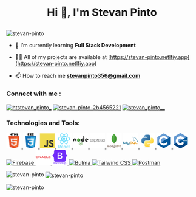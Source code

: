 <h1 align="center">Hi 👋, I'm Stevan Pinto</h1>
<h2 align="center"></h2>

<p align="left"> <img src="https://komarev.com/ghpvc/?username=stevan-pinto&label=Profile%20views&color=0e75b6&style=flat" alt="stevan-pinto" /> </p>


- 🌱 I’m currently learning  **Full Stack Development**

- 👨‍💻 All of my projects are available at [https://stevan-pinto.netlfiy.app](https://stevan-pinto.netlfiy.app)

- 📫 How to reach me **stevanpinto356@gmail.com**

<h3 align="left">Connect with me : </h3>
<p align="left">
<a href="https://twitter.com/stevan_pinto_" target="blank"><img align="center" src="https://raw.githubusercontent.com/rahuldkjain/github-profile-readme-generator/master/src/images/icons/Social/twitter.svg" alt="htstevan_pinto_" height="30" width="40" /></a>
<a href="https://linkedin.com/in/stevan-pinto-2b4565221" target="blank"><img align="center" src="https://raw.githubusercontent.com/rahuldkjain/github-profile-readme-generator/master/src/images/icons/Social/linked-in-alt.svg" alt="stevan-pinto-2b4565221" height="30" width="40" /></a>
<a href="https://instagram.com/stevan_pinto__" target="blank"><img align="center" src="https://raw.githubusercontent.com/rahuldkjain/github-profile-readme-generator/master/src/images/icons/Social/instagram.svg" alt="stevan_pinto__" height="30" width="40" /></a>
</p>
<h3 align="left">Technologies and Tools:</h3>
<p align="left">
   <a href="https://www.w3.org/html/" target="_blank" rel="noreferrer">
      <img src="https://raw.githubusercontent.com/devicons/devicon/master/icons/html5/html5-original-wordmark.svg" alt="HTML5" width="40" height="40"/>
   </a>
   <a href="https://www.w3schools.com/css/" target="_blank" rel="noreferrer">
      <img src="https://raw.githubusercontent.com/devicons/devicon/master/icons/css3/css3-original-wordmark.svg" alt="CSS3" width="40" height="40"/>
   </a>
   <a href="https://developer.mozilla.org/en-US/docs/Web/JavaScript" target="_blank" rel="noreferrer">
      <img src="https://raw.githubusercontent.com/devicons/devicon/master/icons/javascript/javascript-original.svg" alt="JavaScript" width="40" height="40"/>
   </a>
   <a href="https://reactjs.org/" target="_blank" rel="noreferrer">
      <img src="https://raw.githubusercontent.com/devicons/devicon/master/icons/react/react-original-wordmark.svg" alt="React" width="40" height="40"/>
   </a>
   <a href="https://nodejs.org" target="_blank" rel="noreferrer">
      <img src="https://raw.githubusercontent.com/devicons/devicon/master/icons/nodejs/nodejs-original-wordmark.svg" alt="Node.js" width="40" height="40"/>
   </a>
   <a href="https://expressjs.com" target="_blank" rel="noreferrer">
      <img src="https://raw.githubusercontent.com/devicons/devicon/master/icons/express/express-original-wordmark.svg" alt="Express.js" width="40" height="40"/>
   </a>
   <a href="https://www.mongodb.com/" target="_blank" rel="noreferrer">
      <img src="https://raw.githubusercontent.com/devicons/devicon/master/icons/mongodb/mongodb-original-wordmark.svg" alt="MongoDB" width="40" height="40"/>
   </a>
   <a href="https://www.mysql.com/" target="_blank" rel="noreferrer">
      <img src="https://raw.githubusercontent.com/devicons/devicon/master/icons/mysql/mysql-original-wordmark.svg" alt="MySQL" width="40" height="40"/>
   </a>
   <a href="https://www.python.org" target="_blank" rel="noreferrer">
      <img src="https://raw.githubusercontent.com/devicons/devicon/master/icons/python/python-original.svg" alt="Python" width="40" height="40"/>
   </a>
   <a href="https://www.cprogramming.com/" target="_blank" rel="noreferrer">
      <img src="https://raw.githubusercontent.com/devicons/devicon/master/icons/c/c-original.svg" alt="C" width="40" height="40"/>
   </a>
   <a href="https://www.w3schools.com/cpp/" target="_blank" rel="noreferrer">
      <img src="https://raw.githubusercontent.com/devicons/devicon/master/icons/cplusplus/cplusplus-original.svg" alt="C++" width="40" height="40"/>
   </a>
   <a href="https://firebase.google.com/" target="_blank" rel="noreferrer">
      <img src="https://www.vectorlogo.zone/logos/firebase/firebase-icon.svg" alt="Firebase" width="40" height="40"/>
   </a>
   <a href="https://www.oracle.com/" target="_blank" rel="noreferrer">
      <img src="https://raw.githubusercontent.com/devicons/devicon/master/icons/oracle/oracle-original.svg" alt="Oracle" width="40" height="40"/>
   </a>
   <a href="https://getbootstrap.com" target="_blank" rel="noreferrer">
      <img src="https://raw.githubusercontent.com/devicons/devicon/master/icons/bootstrap/bootstrap-plain-wordmark.svg" alt="Bootstrap" width="40" height="40"/>
   </a>
   <a href="https://bulma.io/" target="_blank" rel="noreferrer">
      <img src="https://raw.githubusercontent.com/gilbarbara/logos/804dc257b59e144eaca5bc6ffd16949752c6f789/logos/bulma.svg" alt="Bulma" width="40" height="40"/>
   </a>
   <a href="https://www.vectorlogo.zone/logos/tailwindcss/tailwindcss-icon.svg" target="_blank" rel="noreferrer">
      <img src="https://www.vectorlogo.zone/logos/tailwindcss/tailwindcss-icon.svg" alt="Tailwind CSS" width="40" height="40"/>
   </a>
   <a href="https://www.vectorlogo.zone/logos/getpostman/getpostman-icon.svg" target="_blank" rel="noreferrer">
      <img src="https://www.vectorlogo.zone/logos/getpostman/getpostman-icon.svg" alt="Postman" width="40" height="40"/>
   </a>
</p>


<p><img align="left" src="https://github-readme-stats.vercel.app/api/top-langs?username=stevan-pinto&show_icons=true&locale=en&layout=compact" alt="stevan-pinto" /></p>

<p>&nbsp;<img align="center" src="https://github-readme-stats.vercel.app/api?username=stevan-pinto&show_icons=true&locale=en" alt="stevan-pinto" /></p>

<p><img align="center" src="https://github-readme-streak-stats.herokuapp.com/?user=stevan-pinto&" alt="stevan-pinto"  /></p>

